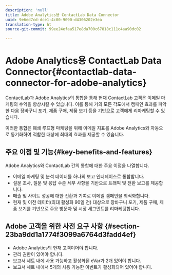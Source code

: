 ```yaml
---
description: 'null'
title: Adobe Analytics용 ContactLab Data Connector
uuid: 9e6ed7cd-dce1-4c00-9090-d4306202e3ea
translation-type: ht
source-git-commit: 99ee24efaa517e8da700c67818c111c4aa90dc02

---
```



# Adobe Analytics용 ContactLab Data Connector{#contactlab-data-connector-for-adobe-analytics}

ContactLab과 Adobe Analytics의 통합을 통해 현재 ContactLab 고객은 이메일 마케팅의 수익을 향상시킬 수 있습니다. 이를 통해 거의 모든 각도에서 캠페인 효과를 파악한 다음 장바구니 포기, 제품 구매, 제품 보기 등을 기반으로 고객에게 리마케팅할 수 있습니다.

이러한 통합은 폐쇄 루프형 마케팅을 위해 이메일 지표를 Adobe Analytics와 자동으로 동기화하여 적합한 대상에 최대의 효과를 제공할 수 있습니다.

## 주요 이점 및 기능{#key-benefits-and-features}

Adobe Analytics와 ContactLab 간의 통합에 대한 주요 이점을 나열합니다.

* 이메일 마케팅 및 분석 데이터를 하나의 보고 인터페이스로 통합합니다.
* 설문 조사, 질문 및 응답 수준 세부 사항을 기반으로 트래픽 및 전환 보고를 제공합니다.
* 매출 및 사이트 성공에 대한 전환과 기여로 이메일 캠페인을 최적화합니다.
* 현재 및 이전 데이터(최대 활성화 90일 전) 대상으로 장바구니 포기, 제품 구매, 제품 보기를 기반으로 주요 방문자 및 시장 세그먼트를 리마케팅합니다.

## Adobe 고객을 위한 사전 요구 사항 {#section-23ba9dd1a1774f3099a6764d3fadd4ef}

* Adobe Analytics의 현재 고객이어야 합니다.
* 관리 권한이 있어야 합니다.
* 보고서 세트 내에 사용 가능하고 활성화된 eVar가 2개 있어야 합니다.
* 보고서 세트 내에서 5개의 사용 가능한 이벤트가 활성화되어 있어야 합니다.
